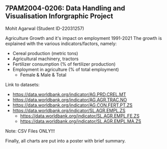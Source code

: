 7PAM2004-0206: Data Handling and Visualisation
Inforgraphic Project
------------------------------------------------------------------------------
Mohit Agarwal (Student ID-22031257)

Agriculture Growth and it's impact on employment 1991-2021
The growth is explained with the various indicators/factors, namely:
- Cereal production (metric tons)
- Agricultural machinery, tractors
- Fertilizer consumption (% of fertilizer production)
- Employment in agriculture (% of total employment)
    - Female & Male & Total

Link to datasets:
- https://data.worldbank.org/indicator/AG.PRD.CREL.MT
- https://data.worldbank.org/indicator/AG.AGR.TRAC.NO
- https://data.worldbank.org/indicator/AG.CON.FERT.PT.ZS
- https://data.worldbank.org/indicator/SL.AGR.EMPL.ZS
    - https://data.worldbank.org/indicator/SL.AGR.EMPL.FE.ZS
    - https://data.worldbank.org/indicator/SL.AGR.EMPL.MA.ZS
    
Note: CSV Files ONLY!!!

Finally, all charts are put into a poster with brief summary.
